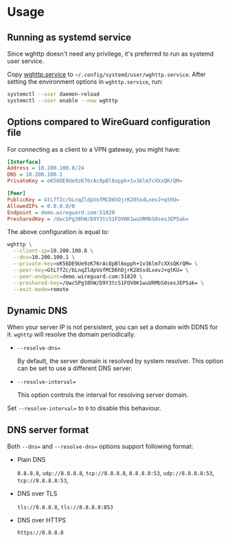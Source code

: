 # Usage

## Running as systemd service

Since wghttp doesn't need any privilege, it's preferred to run as systemd user service.

Copy [wghttp.service](./systemd/wghttp.service) to `~/.config/systemd/user/wghttp.service`.
After setting the environment options in `wghttp.service`, run:

```bash
systemctl --user daemon-reload
systemctl --user enable --now wghttp
```

## Options compared to WireGuard configuration file

For connecting as a client to a VPN gateway, you might have:

```ini
[Interface]
Address = 10.200.100.8/24
DNS = 10.200.100.1
PrivateKey = oK56DE9Ue9zK76rAc8pBl6opph+1v36lm7cXXsQKrQM=

[Peer]
PublicKey = GtL7fZc/bLnqZldpVofMCD6hDjrK28SsdLxevJ+qtKU=
AllowedIPs = 0.0.0.0/0
Endpoint = demo.wireguard.com:51820
PresharedKey = /UwcSPg38hW/D9Y3tcS1FOV0K1wuURMbS0sesJEP5ak=
```

The above configuration is equal to:

```bash
wghttp \
  --client-ip=10.200.100.8 \
  --dns=10.200.100.1 \
  --private-key=oK56DE9Ue9zK76rAc8pBl6opph+1v36lm7cXXsQKrQM= \
  --peer-key=GtL7fZc/bLnqZldpVofMCD6hDjrK28SsdLxevJ+qtKU= \
  --peer-endpoint=demo.wireguard.com:51820 \
  --preshared-key=/UwcSPg38hW/D9Y3tcS1FOV0K1wuURMbS0sesJEP5ak= \
  --exit-mode=remote
```

## Dynamic DNS

When your server IP is not persistent, you can set a domain with
DDNS for it. `wghttp` will resolve the domain periodically.

- `--resolve-dns=`

  By default, the server domain is resolved by system resolver.
  This option can be set to use a different DNS server.

- `--resolve-interval=`

  This option controls the interval for resolving server domain.

Set `--resolve-interval=` to `0` to disable this behaviour.

## DNS server format

Both `--dns=` and `--resolve-dns=` options support following format:

- Plain DNS

  `8.8.8.8`, `udp://8.8.8.8`, `tcp://8.8.8.8`,
  `8.8.8.8:53`, `udp://8.8.8.8:53`, `tcp://8.8.8.8:53`,

- DNS over TLS

  `tls://8.8.8.8`, `tls://8.8.8.8:853`

- DNS over HTTPS

  `https://8.8.8.8`
